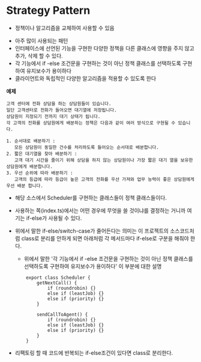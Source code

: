 # Strategy Pattern

- 정책이나 알고리즘을 교체하여 사용할 수 있음

* 아주 많이 사용되는 패턴
* 인터페이스에 선언된 기능을 구현한 다양한 정책을 다른 클래스에 영향을 주지 않고 추가, 삭제 할 수 있다.
* 각 기능에서 if -else 조건문을 구현하는 것이 아닌 정책 클래스를 선택하도록 구현하여 유지보수가 용이하다
* 클라이언트와 독립적인 다양한 알고리즘을 적용할 수 있도록 한다

**예제**

```
고객 센터에 전화 상담을 하는 상담원들이 있습니다.
일단 고객센터로 전화가 들어오면 대기열에 저장됩니다.
상담원이 지정되기 전까지 대기 상태가 됩니다.
각 고객의 전화를 상담원에게 배분하는 정책은 다음과 같이 여러 방식으로 구현될 수 있습니다.

1. 순서대로 배분하기 :
   모든 상담원이 동일한 건수를 처리하도록 들어오는 순서대로 배분합니다.
2. 짧은 대기열을 찾아 배분하기 :
   고객 대기 시간을 줄이기 위해 상담을 하지 않는 상담원이나 가장 짧은 대기 열을 보유한 상담원에게 배분합니다.
3. 우선 순위에 따라 배분하기 :
   고객의 등급에 따라 등급이 높은 고객의 전화를 우선 가져와 업무 능력이 좋은 상담원에게 우선 배분 합니다.

```

- 해당 소스에서 Scheduler를 구현하는 클래스들이 정책 클래스들이다.
- 사용하는 쪽(index.ts)에서는 어떤 경우에 무엇을 쓸 것이냐를 결정하는 거니까 여기는 if-else가 사용될 수 있다.
- 위에서 말한 if-else/switch-case가 줄어든다는 의미는 이 프로젝트의 소스코드처럼 class로 분리를 안하게 되면 아래처럼 각 메서드마다 if-else로 구분을 해줘야 한다.

  - 위에서 말한 '각 기능에서 if -else 조건문을 구현하는 것이 아닌 정책 클래스를 선택하도록 구현하여 유지보수가 용이하다' 이 부분에 대한 설명

  ```
      export class Scheduler {
          getNextCall() {
              if (roundrobin) {}
              else if (leastJob) {}
              else if (priority) {}
          }

          sendCallToAgent() {
              if (roundrobin) {}
              else if (leastJob) {}
              else if (priority) {}
          }
      }
  ```

- 리팩토링 할 때 코드에 반복되는 if-else조건이 있다면 class로 분리한다.

